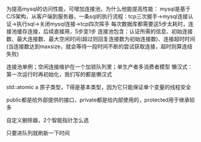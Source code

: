 为提高mysql的访问性能，可增加连接池，为什么他能提高性能：
mysql是基于C/S架构，从客户端到服务器，一条sql的执行流程：tcp三次握手->mysql连接认证->执行sql->关闭mysql连接->tcp四次挥手
每次数据库都需要这5步太耗时，连接池缓存连接，后续直接用，5步变1步
连接池包含：认证所需的信息、初始连接数、最大连接数、最大空闲时间(超过则回复连接数为初始连接数)、连接超时时间(当连接数达到maxsize，就会等待一段时间不断的尝试获取连接，超时则算连结失败)

连接池单例；空闲连接维护在一个加锁队列里；单生产者多消费者模型
懒汉式：第一次运行时再初始化，我们写的都是懒汉式

std::atomic<T> a  原子类型，T得是基本类型，因为它只能保证单个变量的线程安全

public都是给外部提供的接口，private都是给内部使用的，protected用于继承较多

自定义删除器，2个智能指针怎么选

只要进队列就刷新一下时间



